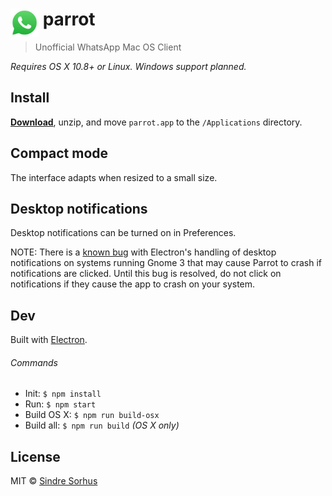 # <img src="media/Icon.png" width="45" align="left">&nbsp;parrot

> Unofficial WhatsApp Mac OS Client

*Requires OS X 10.8+ or Linux. Windows support planned.*

## Install

[**Download**](https://github.com/mariuskueng/parrot/releases/latest), unzip, and move `parrot.app` to the `/Applications` directory.


## Compact mode

The interface adapts when resized to a small size.

## Desktop notifications

Desktop notifications can be turned on in Preferences.

NOTE: There is a [known bug](https://github.com/atom/electron/issues/2294) with Electron's handling of desktop notifications on systems running Gnome 3 that may cause Parrot to crash if notifications are clicked. Until this bug is resolved, do not click on notifications if they cause the app to crash on your system.

## Dev

Built with [Electron](http://electron.atom.io).

###### Commands

- Init: `$ npm install`
- Run: `$ npm start`
- Build OS X: `$ npm run build-osx`
- Build all: `$ npm run build` *(OS X only)*


## License

MIT © [Sindre Sorhus](http://sindresorhus.com)
